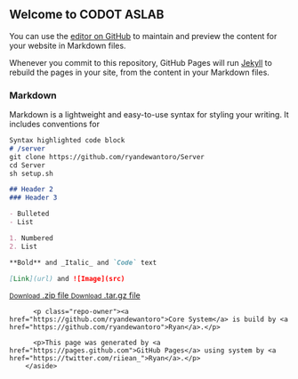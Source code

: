 ## Welcome to CODOT ASLAB

You can use the [editor on GitHub](https://github.com/codotaslab/codotaslab.github.io/edit/master/README.md) to maintain and preview the content for your website in Markdown files.

Whenever you commit to this repository, GitHub Pages will run [Jekyll](https://jekyllrb.com/) to rebuild the pages in your site, from the content in your Markdown files.

### Markdown

Markdown is a lightweight and easy-to-use syntax for styling your writing. It includes conventions for

```markdown
Syntax highlighted code block
# /server
git clone https://github.com/ryandewantoro/Server
cd Server
sh setup.sh

## Header 2
### Header 3

- Bulleted
- List

1. Numbered
2. List

**Bold** and _Italic_ and `Code` text

[Link](url) and ![Image](src)
```

 <aside id="sidebar">
          <a href="https://codeload.github.com/ryandewantoro/Core/zip/master" class="button">
            <small>Download</small>
            .zip file
          </a>
          <a href="https://codeload.github.com/ryandewantoro/Core/tar.gz/master" class="button">
            <small>Download</small>
            .tar.gz file
          </a>

          <p class="repo-owner"><a href="https://github.com/ryandewantoro">Core System</a> is build by <a href="https://github.com/ryandewantoro">Ryan</a>.</p>

          <p>This page was generated by <a href="https://pages.github.com">GitHub Pages</a> using system by <a href="https://twitter.com/riiean_">Ryan</a>.</p>
        </aside>

